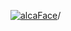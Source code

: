 [![alcaFace](https://camo.githubusercontent.com/2ee094c4af74cb0ec2e19388fccfb809837623e3/68747470733a2f2f7374617469632d63646e2e6a74766e772e6e65742f656d6f7469636f6e732f76312f3332383632362f312e30)](https://twitch.tv/Alca)/

<!--
# My "Popular" CodePens

<table>
	<tr>
		<th></th>
		<th>Title</th>
		<th>Last updated</th>
	</tr>
	<tr>
		<td><a href="https://codepen.io/Alca/pen/rNZNPwq" rel="nofollow"><img src="https://codepen.io/alca/pen/rNZNPwq/image/default.png" width="100" height="56.25"></a></td>
		<td><a href="https://codepen.io/Alca/pen/rNZNPwq" rel="nofollow">A Pen by Jacob Foster</a></td>
		<td>Feb 15, 2023</td>
	</tr>
	<tr>
		<td><a href="https://codepen.io/Alca/pen/KKxKPVQ" rel="nofollow"><img src="https://codepen.io/alca/pen/KKxKPVQ/image/default.png" width="100" height="56.25"></a></td>
		<td><a href="https://codepen.io/Alca/pen/KKxKPVQ" rel="nofollow">eCDP Serial Code Generator...</a></td>
		<td>Feb 14, 2023</td>
	</tr>
	<tr>
		<td><a href="https://codepen.io/Alca/pen/jOvNGEZ" rel="nofollow"><img src="https://codepen.io/alca/pen/jOvNGEZ/image/default.png" width="100" height="56.25"></a></td>
		<td><a href="https://codepen.io/Alca/pen/jOvNGEZ" rel="nofollow">A Pen by Jacob Foster</a></td>
		<td>Feb 14, 2023</td>
	</tr>
	<tr>
		<td><a href="https://codepen.io/Alca/pen/vYawMXG" rel="nofollow"><img src="https://codepen.io/alca/pen/vYawMXG/image/default.png" width="100" height="56.25"></a></td>
		<td><a href="https://codepen.io/Alca/pen/vYawMXG" rel="nofollow">A Pen by Jacob Foster</a></td>
		<td>Feb 10, 2023</td>
	</tr>
	<tr>
		<td><a href="https://codepen.io/Alca/pen/VwBOPqw" rel="nofollow"><img src="https://codepen.io/alca/pen/VwBOPqw/image/default.png" width="100" height="56.25"></a></td>
		<td><a href="https://codepen.io/Alca/pen/VwBOPqw" rel="nofollow">Interactive Photo Cards -...</a></td>
		<td>Feb 19, 2023</td>
	</tr>
	<tr>
		<td><a href="https://codepen.io/Alca/pen/bGjyVNV" rel="nofollow"><img src="https://codepen.io/alca/pen/bGjyVNV/image/default.png" width="100" height="56.25"></a></td>
		<td><a href="https://codepen.io/Alca/pen/bGjyVNV" rel="nofollow">A Pen by Jacob Foster</a></td>
		<td>Feb 8, 2023</td>
	</tr>
	<tr>
		<td><a href="https://codepen.io/Alca/pen/VwBNQeX" rel="nofollow"><img src="https://codepen.io/alca/pen/VwBNQeX/image/default.png" width="100" height="56.25"></a></td>
		<td><a href="https://codepen.io/Alca/pen/VwBNQeX" rel="nofollow">A Pen by Jacob Foster</a></td>
		<td>Feb 8, 2023</td>
	</tr>
	<tr>
		<td><a href="https://codepen.io/Alca/pen/GRBzdrG" rel="nofollow"><img src="https://codepen.io/alca/pen/GRBzdrG/image/default.png" width="100" height="56.25"></a></td>
		<td><a href="https://codepen.io/Alca/pen/GRBzdrG" rel="nofollow">A Pen by Jacob Foster</a></td>
		<td>Feb 4, 2023</td>
	</tr>
	<tr>
		<td><a href="https://codepen.io/Alca/pen/jOpdZXG" rel="nofollow"><img src="https://codepen.io/alca/pen/jOpdZXG/image/default.png" width="100" height="56.25"></a></td>
		<td><a href="https://codepen.io/Alca/pen/jOpdZXG" rel="nofollow">A Pen by Jacob Foster</a></td>
		<td>Feb 4, 2023</td>
	</tr>
	<tr>
		<td><a href="https://codepen.io/Alca/pen/xxJmWqG" rel="nofollow"><img src="https://codepen.io/alca/pen/xxJmWqG/image/default.png" width="100" height="56.25"></a></td>
		<td><a href="https://codepen.io/Alca/pen/xxJmWqG" rel="nofollow">CodingGarden email design</a></td>
		<td>Feb 3, 2023</td>
	</tr>
</table>

---

###### Last updated: Fri, 24 Feb 2023 05:01:20 GMT
-->
